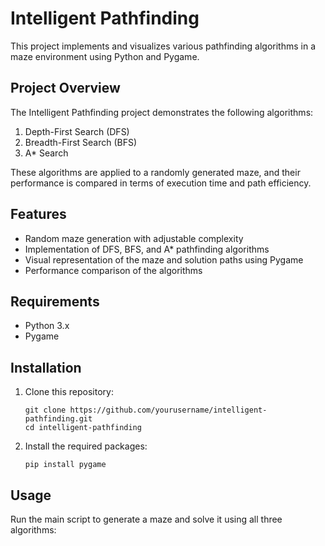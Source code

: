 # Intelligent Pathfinding

This project implements and visualizes various pathfinding algorithms in a maze environment using Python and Pygame.

## Project Overview

The Intelligent Pathfinding project demonstrates the following algorithms:

1. Depth-First Search (DFS)
2. Breadth-First Search (BFS)
3. A* Search

These algorithms are applied to a randomly generated maze, and their performance is compared in terms of execution time and path efficiency.

## Features

- Random maze generation with adjustable complexity
- Implementation of DFS, BFS, and A* pathfinding algorithms
- Visual representation of the maze and solution paths using Pygame
- Performance comparison of the algorithms

## Requirements

- Python 3.x
- Pygame

## Installation

1. Clone this repository:
   ```
   git clone https://github.com/yourusername/intelligent-pathfinding.git
   cd intelligent-pathfinding
   ```

2. Install the required packages:
   ```
   pip install pygame
   ```

## Usage

Run the main script to generate a maze and solve it using all three algorithms:

